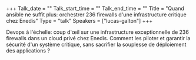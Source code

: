 +++
Talk_date = ""
Talk_start_time = ""
Talk_end_time = ""
Title = "Quand ansible ne suffit plus: orchestrer 236 firewalls d'une infrastructure critique chez Enedis"
Type = "talk"
Speakers = ["lucas-galton"]
+++

Devops à l'échelle: coup d'œil sur une infrastructure exceptionnelle de 236 firewalls dans un cloud privé chez Enedis. Comment les piloter et garantir la sécurité d'un système critique, sans sacrifier la souplesse de déploiement des applications ?
      
